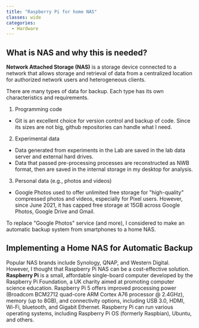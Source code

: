 ```yaml
---
title: "Raspberry Pi for home NAS"
classes: wide 
categories:
  - Hardware
---
```


## What is NAS and why this is needed?

**Network Attached Storage (NAS)** is a storage device connected to a network that allows storage and retrieval of data from a centralized location for authorized network users and heterogeneous clients.

There are many types of data for backup. Each type has its own characteristics and requirements. 
1. Programming code
  - Git is an excellent choice for version control and backup of code. Since its sizes are not big, github repositories can handle what I need. 
2. Experimental data
  - Data generated from experiments in the Lab are saved in the lab data server and external hard drives.
  - Data that passed pre-processing processes are reconstructed as NWB format, then are saved in the internal storage in my desktop for analysis. 
3. Personal data (e.g., photos and videos)
  - Google Photos used to offer unlimited free storage for "high-quality" compressed photos and videos, especially for Pixel users. However, since June 2021, it has capped free storage at 15GB across Google Photos, Google Drive and Gmail. 

To replace "Google Photos" service (and more), I considered to make an automatic backup system from smartphones to a home NAS. 


## Implementing a Home NAS for Automatic Backup

Popular NAS brands include Synology, QNAP, and Western Digital. However, I thought that Raspberry Pi NAS can be a cost-effective solution. 
**Raspberry Pi** is a small, affordable single-board computer developed by the Raspberry Pi Foundation, a UK charity aimed at promoting computer science education. 
Raspberry Pi 5 offers improved processing power (Broadcom BCM2712 quad-core ARM Cortex A76 processor @ 2.4GHz), memory (up to 8GB), and connectivity options, including USB 3.0, HDMI, Wi-Fi, bluetooth, and Gigabit Ethernet. Raspberry Pi can run various operating systems, including Raspberry Pi OS (formerly Raspbian), Ubuntu, and others. 
